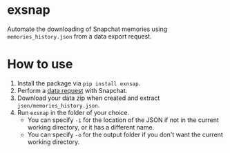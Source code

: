 # exsnap

Automate the downloading of Snapchat memories using `memories_history.json` 
from a data export request.

# How to use

1. Install the package via `pip install exnsap`.
2. Perform a [data request](https://accounts.snapchat.com/accounts/downloadmydata) with Snapchat.
3. Download your data zip when created and extract `json/memories_history.json`.
4. Run `exsnap` in the folder of your choice.
    - You can specify `-i` for the location of the JSON if not in the current working directory,
      or it has a different name.
    - You can specify `-o` for the output folder if you don't want the current working directory.
